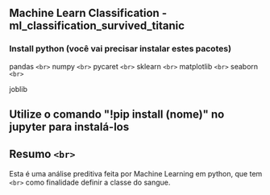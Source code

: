 ## Machine Learn Classification - ml_classification_survived_titanic

### Install python (você vai precisar instalar estes pacotes)

pandas `<br>`
numpy `<br>`
pycaret `<br>`
sklearn `<br>`
matplotlib `<br>`
seaborn `<br>`

joblib

## Utilize o comando "!pip install (nome)" no jupyter para instalá-los

## Resumo `<br>`

Esta é uma análise preditiva feita por Machine Learning em python, que tem `<br>`
como finalidade definir a classe do sangue.
